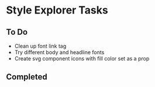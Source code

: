 # Style Explorer Tasks

## To Do
- Clean up font link tag
- Try different body and headline fonts
- Create svg component icons with fill color set as a prop

## Completed
